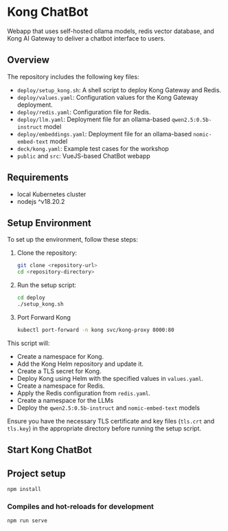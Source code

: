 # Kong ChatBot

Webapp that uses self-hosted ollama models, redis vector database, and Kong AI Gateway to deliver a chatbot interface to users.

## Overview

The repository includes the following key files:
- `deploy/setup_kong.sh`: A shell script to deploy Kong Gateway and Redis.
- `deploy/values.yaml`: Configuration values for the Kong Gateway deployment.
- `deploy/redis.yaml`: Configuration file for Redis.
- `deploy/llm.yaml`: Deployment file for an ollama-based `qwen2.5:0.5b-instruct` model
- `deploy/embeddings.yaml`: Deployment file for an ollama-based `nomic-embed-text` model
- `deck/kong.yaml`: Example test cases for the workshop 
- `public` and `src`: VueJS-based ChatBot webapp

## Requirements
- local Kubernetes cluster
- nodejs ^v18.20.2

## Setup Environment

To set up the environment, follow these steps:

1. Clone the repository:
    ```sh
    git clone <repository-url>
    cd <repository-directory>
    ```

2. Run the setup script:
    ```sh
    cd deploy
    ./setup_kong.sh
    ```

3. Port Forward Kong
    ```sh
    kubectl port-forward -n kong svc/kong-proxy 8000:80
    ```

This script will:
- Create a namespace for Kong.
- Add the Kong Helm repository and update it.
- Create a TLS secret for Kong.
- Deploy Kong using Helm with the specified values in `values.yaml`.
- Create a namespace for Redis.
- Apply the Redis configuration from `redis.yaml`.
- Create a namespace for the LLMs
- Deploy the `qwen2.5:0.5b-instruct` and `nomic-embed-text` models

Ensure you have the necessary TLS certificate and key files (`tls.crt` and `tls.key`) in the appropriate directory before running the setup script.

## Start Kong ChatBot

## Project setup
```
npm install
```

### Compiles and hot-reloads for development
```
npm run serve
```
